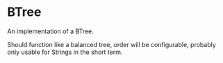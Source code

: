 # BTree
An implementation of a BTree.

Should function like a balanced tree, order will be configurable, probably only usable for Strings in the short term.
